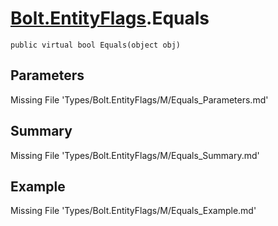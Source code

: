# [Bolt.EntityFlags](Types/Bolt.EntityFlags.md).Equals
`public virtual bool Equals(object obj)`
## Parameters
Missing File 'Types/Bolt.EntityFlags/M/Equals_Parameters.md'
## Summary
Missing File 'Types/Bolt.EntityFlags/M/Equals_Summary.md'
## Example
Missing File 'Types/Bolt.EntityFlags/M/Equals_Example.md'
